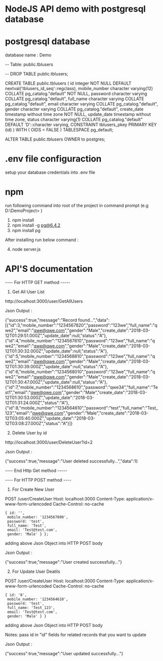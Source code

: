 # NodeJS API demo with postgresql database

# postgresql database

database name : Demo

-- Table: public.tblusers

-- DROP TABLE public.tblusers;

CREATE TABLE public.tblusers
(
    id integer NOT NULL DEFAULT nextval('tblusers_id_seq'::regclass),
    mobile_number character varying(12) COLLATE pg_catalog."default" NOT NULL,
    password character varying COLLATE pg_catalog."default",
    full_name character varying COLLATE pg_catalog."default",
    email character varying COLLATE pg_catalog."default",
    gender character varying COLLATE pg_catalog."default",
    create_date timestamp without time zone NOT NULL,
    update_date timestamp without time zone,
    status character varying(1) COLLATE pg_catalog."default" DEFAULT 'D'::character varying,
    CONSTRAINT tblusers_pkey PRIMARY KEY (id)
)
WITH (
    OIDS = FALSE
)
TABLESPACE pg_default;

ALTER TABLE public.tblusers
    OWNER to postgres;


# .env file configuraction

setup your database credentials into .env file


# npm 

run following command into root of the project in command prompt (e.g D:\DemoProject> )

1) npm install
2) npm install -g pg@6.4.2
3) npm install pg

After installing run below command : 

4) node server.js


# API'S documentation 

---- For HTTP GET method -----

1) Get All User List

http://localhost:3000/user/GetAllUsers

Json Output :

{"success":true,"message":"Record found...","data":[{"id":3,"mobile_number":"1234567820","password":"123we","full_name":"qwe2","email":"qwe@qwe.com","gender":"Male","create_date":"2018-03-12T01:29:51.000Z","update_date":null,"status":"A"},{"id":4,"mobile_number":"1234567810","password":"123we","full_name":"qwe2","email":"qwe@qwe.com","gender":"Male","create_date":"2018-03-12T01:30:32.000Z","update_date":null,"status":"A"},{"id":5,"mobile_number":"1234568810","password":"123we","full_name":"qwe2","email":"qwe@qwe.com","gender":"Male","create_date":"2018-03-12T01:30:39.000Z","update_date":null,"status":"A"},{"id":6,"mobile_number":"1234568010","password":"123we","full_name":"qwe2","email":"qwe@qwe.com","gender":"Male","create_date":"2018-03-12T01:30:47.000Z","update_date":null,"status":"A"},{"id":7,"mobile_number":"1234568610","password":"qwe34","full_name":"Test1","email":"qwe@qwe.com","gender":"Male","create_date":"2018-03-12T01:30:53.000Z","update_date":"2018-03-12T01:31:24.000Z","status":"A"},{"id":8,"mobile_number":"1234564610","password":"test","full_name":"Test_123","email":"qwe@qwe.com","gender":"Male","create_date":"2018-03-12T03:05:40.000Z","update_date":"2018-03-12T03:08:27.000Z","status":"A"}]}


2) Delete User by id

http://localhost:3000/user/DeleteUser?id=2

Json Output :

{"success":true,"message":"User deleted successfully...","data":1}

---- End Http Get method -----



---- For HTTP POST method ----

1) For Create New User

POST /user/CreateUser
Host: localhost:3000
Content-Type: application/x-www-form-urlencoded
Cache-Control: no-cache

    { id: '',
     mobile_number: '1234567890',
     password: 'test',
     full_name: 'Test',
     email: 'Test@test.com',
     gender: 'Male' } };

adding above Json Object into HTTP POST body


Json Output :

{"success":true,"message":"User created successfully..."}


2) For Update User Deatils

POST /user/CreateUser
Host: localhost:3000
Content-Type: application/x-www-form-urlencoded
Cache-Control: no-cache

    { id: '8',
     mobile_number: '1234564610',
     password: 'test',
     full_name: 'Test_123',
     email: 'Test@test.com',
     gender: 'Male' } }

adding above Json Object into HTTP POST body

Notes: pass id in "id" fields for related records that you want to update

Json Output :

{"success":true,"message":"User updated successfully..."}




